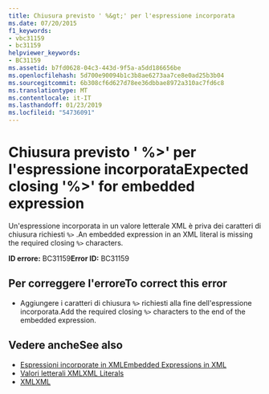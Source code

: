 ```yaml
---
title: Chiusura previsto ' %&gt;' per l'espressione incorporata
ms.date: 07/20/2015
f1_keywords:
- vbc31159
- bc31159
helpviewer_keywords:
- BC31159
ms.assetid: b7fd0628-04c3-443d-9f5a-a5dd186656be
ms.openlocfilehash: 5d700e90094b1c3b8ae6273aa7ce8e0ad25b3b04
ms.sourcegitcommit: 6b308cf6d627d78ee36dbbae8972a310ac7fd6c8
ms.translationtype: MT
ms.contentlocale: it-IT
ms.lasthandoff: 01/23/2019
ms.locfileid: "54736091"
---
```

# <a name="expected-closing-gt-for-embedded-expression"></a><span data-ttu-id="8aac1-102">Chiusura previsto ' %&gt;' per l'espressione incorporata</span><span class="sxs-lookup"><span data-stu-id="8aac1-102">Expected closing '%&gt;' for embedded expression</span></span>
<span data-ttu-id="8aac1-103">Un'espressione incorporata in un valore letterale XML è priva dei caratteri di chiusura richiesti `%>` .</span><span class="sxs-lookup"><span data-stu-id="8aac1-103">An embedded expression in an XML literal is missing the required closing `%>` characters.</span></span>  
  
 <span data-ttu-id="8aac1-104">**ID errore:** BC31159</span><span class="sxs-lookup"><span data-stu-id="8aac1-104">**Error ID:** BC31159</span></span>  
  
## <a name="to-correct-this-error"></a><span data-ttu-id="8aac1-105">Per correggere l'errore</span><span class="sxs-lookup"><span data-stu-id="8aac1-105">To correct this error</span></span>  
  
-   <span data-ttu-id="8aac1-106">Aggiungere i caratteri di chiusura `%>` richiesti alla fine dell'espressione incorporata.</span><span class="sxs-lookup"><span data-stu-id="8aac1-106">Add the required closing `%>` characters to the end of the embedded expression.</span></span>  
  
## <a name="see-also"></a><span data-ttu-id="8aac1-107">Vedere anche</span><span class="sxs-lookup"><span data-stu-id="8aac1-107">See also</span></span>
- [<span data-ttu-id="8aac1-108">Espressioni incorporate in XML</span><span class="sxs-lookup"><span data-stu-id="8aac1-108">Embedded Expressions in XML</span></span>](../../visual-basic/programming-guide/language-features/xml/embedded-expressions-in-xml.md)
- [<span data-ttu-id="8aac1-109">Valori letterali XML</span><span class="sxs-lookup"><span data-stu-id="8aac1-109">XML Literals</span></span>](../../visual-basic/language-reference/xml-literals/index.md)
- [<span data-ttu-id="8aac1-110">XML</span><span class="sxs-lookup"><span data-stu-id="8aac1-110">XML</span></span>](../../visual-basic/programming-guide/language-features/xml/index.md)
